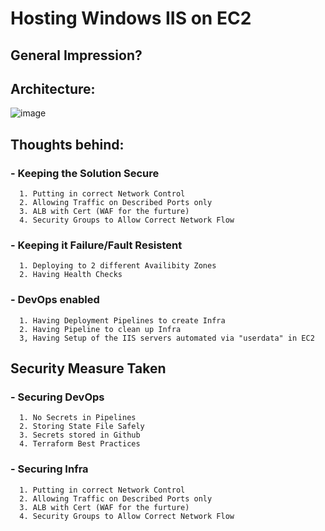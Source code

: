 # Hosting Windows IIS on EC2
## General Impression?

## Architecture:

![image](https://user-images.githubusercontent.com/55613494/211007684-4889c5a3-06f8-4f0a-9b27-ec37e32904d4.png)

## Thoughts behind:

### - Keeping the Solution Secure 
      1. Putting in correct Network Control
      2. Allowing Traffic on Described Ports only
      3. ALB with Cert (WAF for the furture)
      4. Security Groups to Allow Correct Network Flow
      
### - Keeping it Failure/Fault Resistent
      1. Deploying to 2 different Availibity Zones
      2. Having Health Checks

### - DevOps enabled
      1. Having Deployment Pipelines to create Infra
      2. Having Pipeline to clean up Infra
      3, Having Setup of the IIS servers automated via "userdata" in EC2
      
## Security Measure Taken

### - Securing DevOps
      1. No Secrets in Pipelines
      2. Storing State File Safely
      3. Secrets stored in Github
      4. Terraform Best Practices
      
### - Securing Infra
      1. Putting in correct Network Control
      2. Allowing Traffic on Described Ports only
      3. ALB with Cert (WAF for the furture)
      4. Security Groups to Allow Correct Network Flow
      


